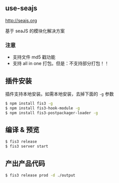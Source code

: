## use-seajs

http://seajs.org

基于 seaJS 的模块化解决方案

### 注意

- 支持文件 md5 戳功能
- 支持 all in one 打包。但是：不支持部分打包！！

## 插件安装

插件支持本地安装。如需本地安装，去掉下面的 `-g` 参数

```bash
$ npm install fis3 -g
$ npm install fis3-hook-module -g
$ npm install fis3-postpackager-loader -g
```

## 编译 & 预览

```bash
$ fis3 release
$ fis3 server start
```

## 产出产品代码

```bash
$ fis3 release prod -d ./output
```
